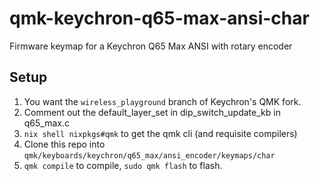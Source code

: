 # qmk-keychron-q65-max-ansi-char

Firmware keymap for a Keychron Q65 Max ANSI with rotary encoder

## Setup

1. You want the `wireless_playground` branch of Keychron's QMK fork.
2. Comment out the default_layer_set in dip_switch_update_kb in q65_max.c
3. `nix shell nixpkgs#qmk` to get the qmk cli (and requisite compilers)
4. Clone this repo into `qmk/keyboards/keychron/q65_max/ansi_encoder/keymaps/char`
5. `qmk compile` to compile, `sudo qmk flash` to flash.
